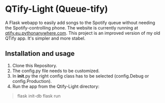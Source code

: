 # QTify-Light (Queue-tify)

A Flask webapp to easily add songs to the Spotify queue without needing the Spotify-controlling phone.
The website is currently running at [qtify.eu.pythonanywhere.com](https://qtify.eu.pythonanywhere.com/).
This project is an improved version of my old QTify app. It's simpler and more stabel.

## Installation and usage

1. Clone this Repository.
2. The config.py file needs to be customized.
3. In __init__.py the right config class has to be selected (config.Debug or config.Production).
4. Run the app from the Qtify-Light directory:
  > flask init-db
  > flask run

